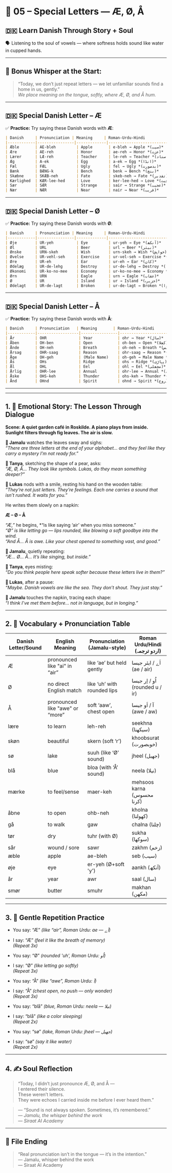 # 🌟 05 – Special Letters — Æ, Ø, Å  
## 🇩🇰 Learn Danish Through Story + Soul  
🗣️ Listening to the soul of vowels — where softness holds sound like water in cupped hands.

---

## 🌱 Bonus Whisper at the Start:
> “Today, we don’t just repeat letters — we let unfamiliar sounds find a home in us, gently.”  
> _We place meaning on the tongue, softly, where Æ, Ø, and Å hum._



---

## 🇩🇰 **Special Danish Letter – Æ**

✅ **Practice:**
Try saying these Danish words with **Æ**:

```md
| Danish     | Pronunciation | Meaning     | Roman-Urdu-Hindi                        |
|------------|----------------|-------------|-----------------------------------------|
| Æble       | AE-bleh         | Apple       | e-bleh → Apple *(سیب)*                 |
| Ære        | AE-reh          | Honor       | ae-reh → Honor *(عزت)*                |
| Lærer      | LÆ-reh          | Teacher     | le-reh → Teacher *(استاد)*           |
| Æg         | A-ek            | Egg         | a-ek → Egg *(انڈا)*                   |
| Fæl        | FÆL             | Ugly        | fel → Ugly *(بدصورت)*               |
| Bænk       | BÆNG-k          | Bench       | benk → Bench *(بنچ)*                 |
| Skæbne     | SKÆB-neh        | Fate        | skeb-neh → Fate *(تقدیر)*           |
| Kærlighed  | KÆR-lee-hed     | Love        | ker-lee-hed → Love *(محبت)*         |
| Sær        | SÆR             | Strange     | sair → Strange *(عجیب)*             |
| Nær        | NÆR             | Near        | nair → Near *(قریب)*                |
```

---

## 🇩🇰 **Special Danish Letter – Ø**

✅ **Practice:**
Try saying these Danish words with **Ø**:

```md
| Danish     | Pronunciation | Meaning     | Roman-Urdu-Hindi                        |
|------------|----------------|-------------|-----------------------------------------|
| Øje        | UR-yeh          | Eye         | ur-yeh → Eye *(آنکھ)*                 |
| Øl         | URL             | Beer        | url → Beer *(بیئر)*                  |
| Ønske      | URN-skeh        | Wish        | urn-skeh → Wish *(خواہش)*           |
| Øvelse     | UR-vehl-seh     | Exercise    | ur-vel-seh → Exercise *(مشْق)*        |
| Øre        | UR-eh           | Ear         | ur-eh → Ear *(کان)*                  |
| Ødelæg     | UR-de-lehg      | Destroy     | ur-de-lehg → Destroy *(تباہ کرنا)*  |
| Økonomi    | UR-ko-no-mee    | Economy     | ur-ko-no-mee → Economy *(معیشت)*    |
| Ørn        | URN             | Eagle       | urn → Eagle *(عقاب)*                |
| Ø          | UR              | Island      | ur → Island *(جزیرہ)*               |
| Ødelagt    | UR-de-lagt      | Broken      | ur-de-lagt → Broken *(ٹوٹا ہوا)*    |
```

---

## 🇩🇰 **Special Danish Letter – Å**

✅ **Practice:**
Try saying these Danish words with **Å**:

```md
| Danish     | Pronunciation   | Meaning       | Roman-Urdu-Hindi                        |
|------------|------------------|----------------|-----------------------------------------|
| År         | OHR              | Year           | ohr → Year *(سال)*                    |
| Åben       | OH-ben           | Open           | oh-ben → Open *(کھلا)*               |
| Ånde       | OH-neh           | Breath         | oh-neh → Breath *(سانس)*             |
| Årsag      | OHR-saag         | Reason         | ohr-saag → Reason *(وجہ)*            |
| Åge        | OH-geh           | (Male Name)    | oh-geh → Male Name *(آگے)*          |
| Ås         | OHs              | Ridge          | ohs → Ridge *(پہاڑی)*               |
| Ål         | OHL              | Eel            | ohl → Eel *(مچھلی)*                 |
| Årlig      | OHR-lee          | Annual         | ohr-lee → Annual *(سالانہ)*         |
| Åske       | OHS-keh          | Thunder        | ohs-keh → Thunder *(گرج)*           |
| Ånd        | OHnd             | Spirit         | ohnd → Spirit *(روح)*               |
```

---



---

## 1. 🧵 Emotional Story: The Lesson Through Dialogue

**Scene: A quiet garden café in Roskilde. A piano plays from inside. Sunlight filters through fig leaves. The air is slow.**

**👤 Jamalu** watches the leaves sway and sighs:  
*“There are three letters at the end of your alphabet… and they feel like they carry a mystery I’m not ready for.”*

**🎨 Tanya**, sketching the shape of a pear, asks:  
*“Æ, Ø, Å… They look like symbols. Lukas, do they mean something deeper?”*

**💬 Lukas** nods with a smile, resting his hand on the wooden table:  
*“They’re not just letters. They’re feelings. Each one carries a sound that isn’t rushed. It waits for you.”*

He writes them slowly on a napkin:

**Æ – Ø – Å**

*“Æ,”* he begins, *“is like saying ‘air’ when you miss someone.”  
*“Ø” is like letting go — lips rounded, like blowing a soft goodbye into the wind.*  
*“And Å… Å is awe. Like your chest opened to something vast, and good.”*

**👤 Jamalu**, quietly repeating:  
*“Æ… Ø… Å… It’s like singing, but inside.”*

**🎨 Tanya**, eyes misting:  
*“Do you think people here speak softer because these letters live in them?”*

**💬 Lukas**, after a pause:  
*“Maybe. Danish vowels are like the sea. They don’t shout. They just stay.”*

**👤 Jamalu** touches the napkin, tracing each shape:  
*“I think I’ve met them before… not in language, but in longing.”*

---

## 2. 📘 Vocabulary + Pronunciation Table

| Danish Letter/Sound | English Meaning | Pronunciation (Jamalu-style)      | Roman Urdu/Hindi (اردو ترجمہ)         |
|---------------------|------------------|-----------------------------------|----------------------------------------|
| Æ                   | pronounced like "ai" in “air” | like ‘ae’ but held gently     | اَے / ایئر جیسا (ae / air)             |
| Ø                   | no direct English match | like ‘uh’ with rounded lips    | اُو / اِر جیسا (rounded u / ir)       |
| Å                   | pronounced like "awe" or “more” | soft ‘aaw’, chest open     | آ / اَو جیسا (awe / aw)               |
| lære                | to learn          | leh-reh                          | seekhna (سیکھنا)                       |
| skøn                | beautiful         | skern (soft ‘r’)                 | khoobsurat (خوبصورت)                  |
| sø                  | lake              | suuh (like ‘Ø’ sound)            | jheel (جھیل)                           |
| blå                 | blue              | bloa (with ‘Å’ sound)            | neela (نیلا)                           |
| mærke               | to feel/sense     | maer-keh                         | mehsoos karna (محسوس کرنا)            |
| åbne                | to open           | ohb-neh                          | kholna (کھولنا)                        |
| gå                  | to walk           | gaw                               | chalna (چلنا)                          |
| tør                 | dry               | tuhr (with Ø)                    | sukha (سوکھا)                          |
| sår                 | wound / sore      | sawr                             | zakhm (زخم)                            |
| æble                | apple             | ae-bleh                          | seb (سیب)                              |
| øje                 | eye               | er-yeh (Ø+soft 'y')              | aankh (آنکھ)                           |
| år                  | year              | awr                              | saal (سال)                             |
| smør                | butter            | smuhr                            | makhan (مکھن)                          |

---

## 3. 🔁 Gentle Repetition Practice

- You say: “Æ” _(like “air”, Roman Urdu: ae — اَے)_  
- I say: “Æ” _(feel it like the breath of memory)_  
_(Repeat 3x)_

- You say: “Ø” _(rounded 'uh', Roman Urdu: اُو)_  
- I say: “Ø” _(like letting go softly)_  
_(Repeat 3x)_

- You say: “Å” _(like “awe”, Roman Urdu: آ)_  
- I say: “Å” _(chest open, no push — only wonder)_  
_(Repeat 3x)_

- You say: “blå” _(blue, Roman Urdu: neela — نیلا)_  
- I say: “blå” _(like a color sleeping)_  
_(Repeat 2x)_

- You say: “sø” _(lake, Roman Urdu: jheel — جھیل)_  
- I say: “sø” _(say it like water)_  
_(Repeat 2x)_

---

## 4. ✍️ Soul Reflection

> “Today, I didn’t just pronounce Æ, Ø, and Å —  
> I entered their silence.  
> These weren’t letters.  
> They were echoes I carried inside me before I ever heard them.”

> — “Sound is not always spoken. Sometimes, it’s remembered.”  
> — *Jamalu, the whisper behind the work*  
> — *Siraat AI Academy*

---

## 🌟 File Ending

> “Real pronunciation isn’t in the tongue — it’s in the intention.”  
> — Jamalu, whisper behind the work  
> — Siraat AI Academy
